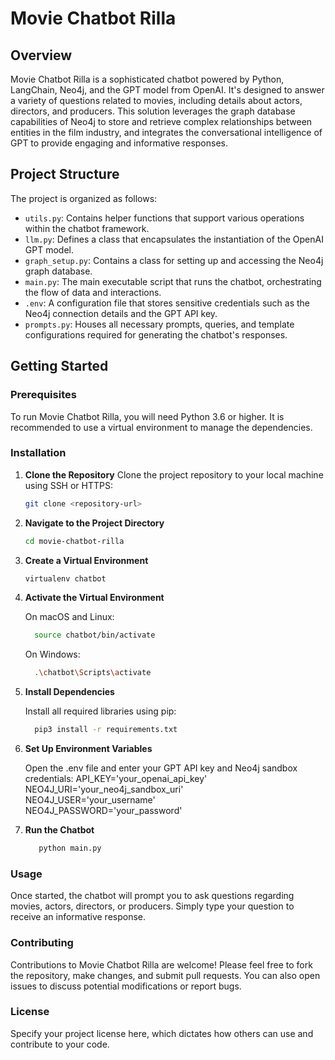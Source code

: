 # Movie Chatbot Rilla

## Overview
Movie Chatbot Rilla is a sophisticated chatbot powered by Python, LangChain, Neo4j, and the GPT model from OpenAI. It's designed to answer a variety of questions related to movies, including details about actors, directors, and producers. This solution leverages the graph database capabilities of Neo4j to store and retrieve complex relationships between entities in the film industry, and integrates the conversational intelligence of GPT to provide engaging and informative responses.

## Project Structure
The project is organized as follows:
- `utils.py`: Contains helper functions that support various operations within the chatbot framework.
- `llm.py`: Defines a class that encapsulates the instantiation of the OpenAI GPT model.
- `graph_setup.py`: Contains a class for setting up and accessing the Neo4j graph database.
- `main.py`: The main executable script that runs the chatbot, orchestrating the flow of data and interactions.
- `.env`: A configuration file that stores sensitive credentials such as the Neo4j connection details and the GPT API key.
- `prompts.py`: Houses all necessary prompts, queries, and template configurations required for generating the chatbot's responses.

## Getting Started

### Prerequisites
To run Movie Chatbot Rilla, you will need Python 3.6 or higher. It is recommended to use a virtual environment to manage the dependencies.

### Installation

1. **Clone the Repository**
   Clone the project repository to your local machine using SSH or HTTPS:
   ```bash
   git clone <repository-url>
   ```
2. **Navigate to the Project Directory**
   ```bash
   cd movie-chatbot-rilla
   ```
3. **Create a Virtual Environment**
   ```bash
   virtualenv chatbot
   ```
4. **Activate the Virtual Environment**
   
   On macOS and Linux:
   ```bash
     source chatbot/bin/activate
   ```
   
   On Windows:
   ```bash
     .\chatbot\Scripts\activate
   ```
5. **Install Dependencies**
   
   Install all required libraries using pip:
   ```bash
     pip3 install -r requirements.txt
   ```
6. **Set Up Environment Variables**
   
   Open the .env file and enter your GPT API key and Neo4j sandbox credentials:
   API_KEY='your_openai_api_key'  
   NEO4J_URI='your_neo4j_sandbox_uri'  
   NEO4J_USER='your_username'  
   NEO4J_PASSWORD='your_password'  
7. **Run the Chatbot**
   ```bash
      python main.py
   ```
### Usage
Once started, the chatbot will prompt you to ask questions regarding movies, actors, directors, or producers. Simply type your question to receive an informative response.

### Contributing
Contributions to Movie Chatbot Rilla are welcome! Please feel free to fork the repository, make changes, and submit pull requests. You can also open issues to discuss potential modifications or report bugs.

### License
Specify your project license here, which dictates how others can use and contribute to your code.



   
   
